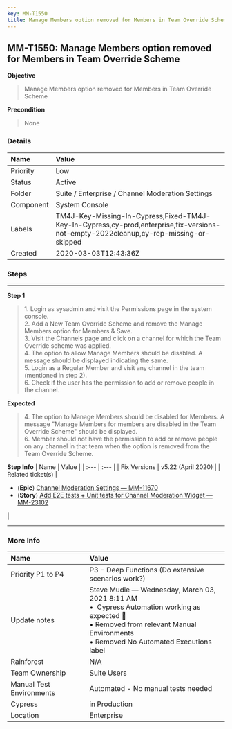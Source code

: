 ```yaml
---
key: MM-T1550
title: Manage Members option removed for Members in Team Override Scheme
---
```


## MM-T1550: Manage Members option removed for Members in Team Override Scheme

**Objective**

> <article>Manage Members option removed for Members in Team Override Scheme</article>

**Precondition**

> <article>None</article>

### Details

| Name      | Value                                                                                                                                 |
| :-------- | :------------------------------------------------------------------------------------------------------------------------------------ |
| Priority  | Low                                                                                                                                   |
| Status    | Active                                                                                                                                |
| Folder    | Suite / Enterprise / Channel Moderation Settings                                                                                      |
| Component | System Console                                                                                                                        |
| Labels    | TM4J-Key-Missing-In-Cypress,Fixed-TM4J-Key-In-Cypress,cy-prod,enterprise,fix-versions-not-empty-2022cleanup,cy-rep-missing-or-skipped |
| Created   | 2020-03-03T12:43:36Z                                                                                                                  |

### Steps

<hr/>

**Step 1**

> <article>1. Login as sysadmin and visit the Permissions page in the system console. <br />2. Add a New Team Override Scheme and remove the Manage Members option for Members &amp; Save. <br />3. Visit the Channels page and click on a channel for which the Team Override scheme was applied. <br />4. The option to allow Manage Members should be disabled. A message should be displayed indicating the same. <br />5. Login as a Regular Member and visit any channel in the team (mentioned in step 2). <br />6. Check if the user has the permission to add or remove people in the channel.</article>

**Expected**

> <article>4. The option to Manage Members should be disabled for Members. A message &quot;Manage Members for members are disabled in the Team Override Scheme&quot; should be displayed. <br />6. Member should not have the permission to add or remove people on any channel in that team when the option is removed from the Team Override Scheme.</article>

**Step Info**
| Name | Value |
| :--- | :--- |
| Fix Versions | v5.22 (April 2020) |
| Related ticket(s) | <ul><li>(<strong>Epic</strong>) <a href="https://mattermost.atlassian.net/browse/MM-11670">Channel Moderation Settings — MM-11670</a></li><li>(<strong>Story</strong>) <a href="http://mmthttps%3A//mattermost.atlassian.net/browse/MM-23102">Add E2E tests + Unit tests for Channel Moderation Widget — MM-23102</a></li></ul> |

<hr/>

### More Info

| Name                     | Value                                                                                                                                                                                         |
| :----------------------- | :-------------------------------------------------------------------------------------------------------------------------------------------------------------------------------------------- |
| Priority P1 to P4        | P3 - Deep Functions (Do extensive scenarios work?)                                                                                                                                            |
| Update notes             | Steve Mudie — Wednesday, March 03, 2021 8:11 AM<br>• &nbsp;Cypress Automation working as expected 🎉<br>• Removed from relevant Manual Environments<br>• Removed No Automated Executions label |
| Rainforest               | N/A                                                                                                                                                                                           |
| Team Ownership           | Suite Users                                                                                                                                                                                   |
| Manual Test Environments | Automated - No manual tests needed                                                                                                                                                            |
| Cypress                  | in Production                                                                                                                                                                                 |
| Location                 | Enterprise                                                                                                                                                                                    |
